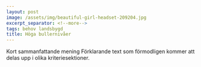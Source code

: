 ```yaml
---
layout: post
image: /assets/img/beautiful-girl-headset-209204.jpg
excerpt_separator: <!--more-->
tags: behov landsbygd
title: Höga bullernivåer
---
```

Kort sammanfattande mening <!--more-->
Förklarande text som förmodligen kommer att delas upp i olika kriteriesektioner.
